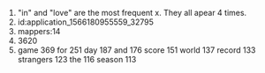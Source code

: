 1. "in" and "love" are the most frequent x. They all apear 4 times.
2. id:application_1566180955559_32795
3. mappers:14
4. 3620 
5. game    369
   for     251
   day     187
   and     176
   score   151
   world   137
   record  133
   strangers       123
   the     116
   season  113

